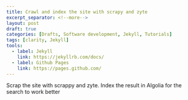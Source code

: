 ```yaml
---
title: Crawl and index the site with scrapy and zyte
excerpt_separator: <!--more-->
layout: post
draft: true
categories: [Drafts, Software development, Jekyll, Tutorials]
tags: [clarity, Jekyll]
tools:
  - label: Jekyll
    link: https://jekyllrb.com/docs/
  - label: Github Pages
    link: https://pages.github.com/
---
```


Scrap the site with scrappy and zyte. Index the result in Algolia for the search to work better
